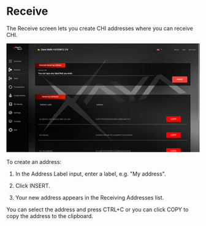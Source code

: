 # Receive

The Receive screen lets you create CHI addresses where you can receive CHI.

![receive-screen](img/receive-screen.zoom53.png)

To create an address:

1. In the Address Label input, enter a label, e.g. "My address".

2. Click INSERT.

3. Your new address appears in the Receiving Addresses list.

You can select the address and press CTRL+C or you can click COPY to copy the 
address to the clipboard.



